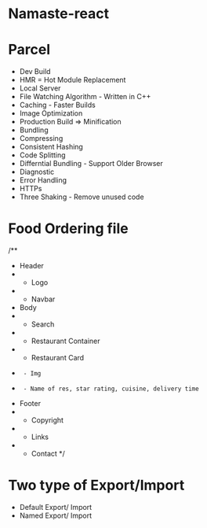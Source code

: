# Namaste-react

# Parcel
- Dev Build
- HMR = Hot Module Replacement
- Local Server
- File Watching Algorithm - Written in C++
- Caching - Faster Builds 
- Image Optimization
- Production Build => Minification
- Bundling
- Compressing
- Consistent Hashing
- Code Splitting
- Differntial Bundling - Support Older Browser
- Diagnostic
- Error Handling
- HTTPs
- Three Shaking - Remove unused code


# Food Ordering file
/**
 * Header
 *  - Logo
 *  - Navbar
 * Body
 *  - Search
 *  - Restaurant Container
 *    - Restaurant Card
 *      - Img
 *      - Name of res, star rating, cuisine, delivery time
 * Footer
 *  - Copyright
 *  - Links
 *  - Contact
 */

# Two type of Export/Import
  - Default Export/ Import
  - Named Export/ Import
